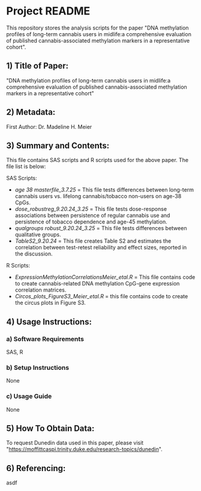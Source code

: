 # Project README

This repository stores the analysis scripts for the paper "DNA methylation profiles of long-term cannabis users in midlife:a comprehensive evaluation of published cannabis-associated methylation markers in a representative cohort".

## 1) Title of Paper: 
"DNA methylation profiles of long-term cannabis users in midlife:a comprehensive evaluation of published cannabis-associated methylation markers in a representative cohort"

## 2) Metadata: 
First Author: Dr. Madeline H. Meier

## 3) Summary and Contents: 
This file contains SAS scripts and R scripts used for the above paper. The file list is below:

SAS Scripts:
- *age 38 masterfile_3.7.25* = This file tests differences between long-term cannabis users vs. lifelong cannabis/tobacco non-users on age-38 CpGs.
- *dose_robustreg_9.20.24_3.25* = This file tests dose-response associations between persistence of regular cannabis use and persistence of tobacco dependence and age-45 methylation.
- *qualgroups robust_9.20.24_3.25* = This file tests differences between qualitative groups.
- *TableS2_9.20.24* = This file creates Table S2 and estimates the correlation between test-retest reliability and effect sizes, reported in the discussion.

R Scripts: 
- *ExpressionMethylationCorrelationsMeier_etal.R* = This file contains code to create cannabis-related DNA methylation CpG-gene expression correlation matrices.
- *Circos_plots_FigureS3_Meier_etal.R* = this file contains code to create the circus plots in Figure S3.

## 4) Usage Instructions: 
### a) Software Requirements
SAS, R

### b) Setup Instructions
None

### c) Usage Guide
None

## 5) How To Obtain Data: 
To request Dunedin data used in this paper, please visit "https://moffittcaspi.trinity.duke.edu/research-topics/dunedin".

## 6) Referencing: 
asdf
